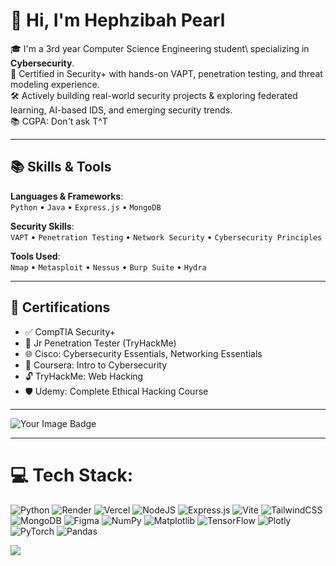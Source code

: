 # 👋 Hi, I'm Hephzibah Pearl

🎓 I'm a 3rd year Computer Science Engineering student\ specializing in **Cybersecurity**.  
🔐 Certified in Security+ with hands-on VAPT, penetration testing, and threat modeling experience.  
🛠️ Actively building real-world security projects & exploring federated learning, AI-based IDS, and emerging security trends.  
📚 CGPA: Don't ask T^T

---

## 📚 Skills & Tools

**Languages & Frameworks**:  
`Python` • `Java` • `Express.js` • `MongoDB`

**Security Skills**:  
`VAPT` • `Penetration Testing` • `Network Security` • `Cybersecurity Principles`

**Tools Used**:  
`Nmap` • `Metasploit` • `Nessus` • `Burp Suite` • `Hydra`

---

## 📜 Certifications

- ✅ CompTIA Security+  
- 🧠 Jr Penetration Tester (TryHackMe)  
- 🌐 Cisco: Cybersecurity Essentials, Networking Essentials  
- 🎯 Coursera: Intro to Cybersecurity  
- 🔓 TryHackMe: Web Hacking  
- 🛡️ Udemy: Complete Ethical Hacking Course

---

<img src="https://tryhackme-badges.s3.amazonaws.com/hepzzw.png" alt="Your Image Badge" />

---
# 💻 Tech Stack:
![Python](https://img.shields.io/badge/python-3670A0?style=flat-square&logo=python&logoColor=ffdd54) ![Render](https://img.shields.io/badge/Render-%46E3B7.svg?style=flat-square&logo=render&logoColor=white) ![Vercel](https://img.shields.io/badge/vercel-%23000000.svg?style=flat-square&logo=vercel&logoColor=white) ![NodeJS](https://img.shields.io/badge/node.js-6DA55F?style=flat-square&logo=node.js&logoColor=white) ![Express.js](https://img.shields.io/badge/express.js-%23404d59.svg?style=flat-square&logo=express&logoColor=%2361DAFB) ![Vite](https://img.shields.io/badge/vite-%23646CFF.svg?style=flat-square&logo=vite&logoColor=white) ![TailwindCSS](https://img.shields.io/badge/tailwindcss-%2338B2AC.svg?style=flat-square&logo=tailwind-css&logoColor=white) ![MongoDB](https://img.shields.io/badge/MongoDB-%234ea94b.svg?style=flat-square&logo=mongodb&logoColor=white) ![Figma](https://img.shields.io/badge/figma-%23F24E1E.svg?style=flat-square&logo=figma&logoColor=white) ![NumPy](https://img.shields.io/badge/numpy-%23013243.svg?style=flat-square&logo=numpy&logoColor=white) ![Matplotlib](https://img.shields.io/badge/Matplotlib-%23ffffff.svg?style=flat-square&logo=Matplotlib&logoColor=black) ![TensorFlow](https://img.shields.io/badge/TensorFlow-%23FF6F00.svg?style=flat-square&logo=TensorFlow&logoColor=white) ![Plotly](https://img.shields.io/badge/Plotly-%233F4F75.svg?style=flat-square&logo=plotly&logoColor=white) ![PyTorch](https://img.shields.io/badge/PyTorch-%23EE4C2C.svg?style=flat-square&logo=PyTorch&logoColor=white) ![Pandas](https://img.shields.io/badge/pandas-%23150458.svg?style=flat-square&logo=pandas&logoColor=white)


[![](https://visitcount.itsvg.in/api?id=hepzi03&icon=0&color=0)](https://visitcount.itsvg.in)

